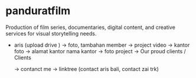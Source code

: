 # panduratfilm

Production of film series, documentaries, digital content, and creative services for visual storytelling needs.

- aris (upload drive )
  -> foto, tambahan member
  -> project video
  -> kantor foto
  -> alamat kantor nama kantor
  -> foto project
  -> Our proud clients / Clients

  -> contanct me -> linktree (contact aris bali, contact zai trk)
